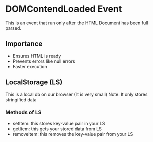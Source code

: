# DOMContendLoaded Event
This is an event that run only after the HTML Document has been full parsed.

## Importance
- Ensures HTML is ready
- Prevents errors like null errors
- Faster execution

## LocalStorage (LS)
This is a local db on our browser (It is very small)
Note: It only stores stringified data

### Methods of LS
- setItem: this stores key-value pair in your LS
- getItem: this gets your stored data from LS
- removeItem: this removes the key-value pair from your LS